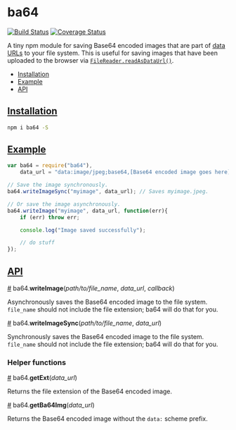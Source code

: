 # ba64
[![Build Status](https://travis-ci.org/HarryStevens/ba64.svg?branch=master)](https://travis-ci.org/HarryStevens/ba64) [![Coverage Status](https://coveralls.io/repos/github/HarryStevens/ba64/badge.svg?branch=master)](https://coveralls.io/github/HarryStevens/ba64?branch=master)

A tiny npm module for saving Base64 encoded images that are part of [data URLs](https://developer.mozilla.org/en-US/docs/Web/HTTP/Basics_of_HTTP/Data_URIs) to your file system. This is useful for saving images that have been uploaded to the browser via [`FileReader.readAsDataUrl()`](https://developer.mozilla.org/en-US/docs/Web/API/FileReader/readAsDataURL).

* [Installation](#installation)
* [Example](#example)
* [API](#api)

## <a name="installation" href="#installation">Installation</a>

```bash
npm i ba64 -S
```

## <a name="example" href="#example">Example</a>

```js
var ba64 = require("ba64"),
	data_url = "data:image/jpeg;base64,[Base64 encoded image goes here]";

// Save the image synchronously.
ba64.writeImageSync("myimage", data_url); // Saves myimage.jpeg.

// Or save the image asynchronously.
ba64.writeImage("myimage", data_url, function(err){
	if (err) throw err;

	console.log("Image saved successfully");

	// do stuff
});
```

## <a name="api" href="#api">API</a>

<a name="writeImage" href="#writeImage">#</a> ba64.**writeImage**(*path/to/file_name*, *data_url*, *callback*)

Asynchronously saves the Base64 encoded image to the file system. `file_name` should not include the file extension; ba64 will do that for you.

<a name="writeImageSync" href="#writeImageSync">#</a> ba64.**writeImageSync**(*path/to/file_name*, *data_url*)

Synchronously saves the Base64 encoded image to the file system. `file_name` should not include the file extension; ba64 will do that for you.

### Helper functions

<a name="getExt" href="#getExt">#</a> ba64.**getExt**(*data_url*)

Returns the file extension of the Base64 encoded image.

<a name="getBa64Img" href="#getBa64Img">#</a> ba64.**getBa64Img**(*data_url*)

Returns the Base64 encoded image without the `data:` scheme prefix.
